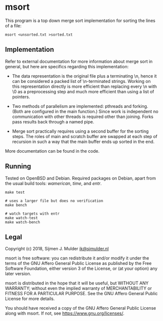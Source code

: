 msort
=====

This program is a top down merge sort implementation for sorting the
lines of a file:

    msort <unsorted.txt >sorted.txt


Implementation
--------------

Refer to external documentation for more information about merge sort in
general, but here are specifics regarding this implementation:

 - The data representation is the original file plus a terminating \n, hence
   it can be considered a packed list of \n-terminated strings. Working on
   this representation directly is more efficient than replacing every \n with
   \0 as a preprocessing step and much more efficient than using a list of
   pointers.

 - Two methods of parallelism are implemented: pthreads and forking. (Both
   are configured in the main function.) Since work is independent no
   communication with other threads is required other than joining. Forks
   pass results back through a named pipe.

 - Merge sort practically requires using a second buffer for the sorting
   steps. The roles of main and scratch buffer are swapped at each step of
   recursion in such a way that the main buffer ends up sorted in the end.

More documentation can be found in the code.


Running
-------

Tested on OpenBSD and Debian. Required packages on Debian, apart from the
usual build tools: *wamerican*, *time*, and *entr*.

    make test

    # uses a larger file but does no verification
    make bench

    # watch targets with entr
    make watch-test
    make watch-bench


Legal
-----

Copyright (c) 2018, Sijmen J. Mulder <ik@sjmulder.nl>

msort is free software: you can redistribute it and/or modify it under
the terms of the GNU Affero General Public License as published by the Free
Software Foundation, either version 3 of the License, or (at your option)
any later version.

msort is distributed in the hope that it will be useful, but WITHOUT ANY
WARRANTY; without even the implied warranty of MERCHANTABILITY or FITNESS
FOR A PARTICULAR PURPOSE. See the GNU Affero General Public License for
more details.

You should have received a copy of the GNU Affero General Public License
along with msort. If not, see <https://www.gnu.org/licenses/>.

